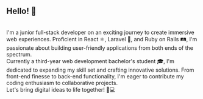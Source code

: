 ## Hello! 👋
<br/>
I'm a junior full-stack developer on an exciting journey to create immersive web experiences. Proficient in React ⚛️, Laravel 🚀, and Ruby on Rails 🛤️, I'm passionate about building user-friendly applications from both ends of the spectrum. 
<br/>
Currently a third-year web development bachelor's student 🎓, I'm dedicated to expanding my skill set and crafting innovative solutions. From front-end finesse to back-end functionality, I'm eager to contribute my coding enthusiasm to collaborative projects. 
<br/>
Let's bring digital ideas to life together! 🌟💻
